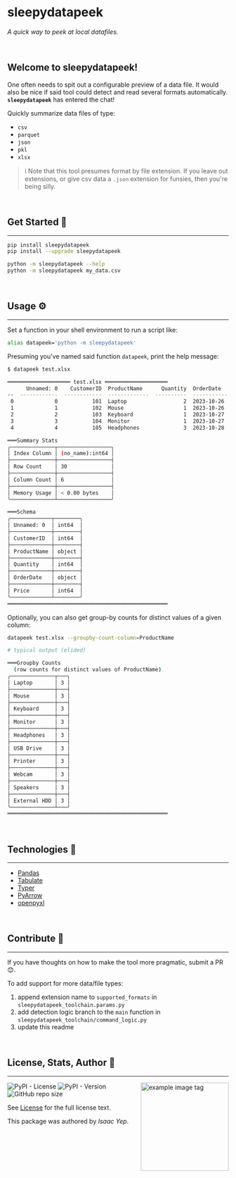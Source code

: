 # **sleepydatapeek**
*A quick way to peek at local datafiles.*

<br />

## **Welcome to sleepydatapeek!**
One often needs to spit out a configurable preview of a data file. It would also be nice if said tool could detect and read several formats automatically.\
**`sleepydatapeek`** has entered the chat!

Quickly summarize data files of type:
- `csv`
- `parquet`
- `json`
- `pkl`
- `xlsx`

> ℹ️ Note that this tool presumes format by file extension. If you leave out extensions, or give csv data a `.json` extension for funsies, then you're being silly.

<br />

## **Get Started 🚀**
<hr>

```sh
pip install sleepydatapeek
pip install --upgrade sleepydatapeek

python -m sleepydatapeek --help
python -m sleepydatapeek my_data.csv
```

<br />

## **Usage ⚙**
<hr>

Set a function in your shell environment to run a script like:
```sh
alias datapeek='python -m sleepydatapeek'
```

Presuming you've named said function `datapeek`, print the help message:
```sh
$ datapeek test.xlsx

════════════════════ test.xlsx ════════════════════
      Unnamed: 0    CustomerID  ProductName      Quantity  OrderDate      Price
--  ------------  ------------  -------------  ----------  -----------  -------
 0             0           101  Laptop                  2  2023-10-26      1200
 1             1           102  Mouse                   1  2023-10-26        25
 2             2           103  Keyboard                1  2023-10-27        50
 3             3           104  Monitor                 1  2023-10-27       300
 4             4           105  Headphones              3  2023-10-28        80

═══Summary Stats
╭──────────────┬─────────────────╮
│ Index Column │ (no_name):int64 │
├──────────────┼─────────────────┤
│ Row Count    │ 30              │
├──────────────┼─────────────────┤
│ Column Count │ 6               │
├──────────────┼─────────────────┤
│ Memory Usage │ < 0.00 bytes    │
╰──────────────┴─────────────────╯

═══Schema
╭─────────────┬────────╮
│ Unnamed: 0  │ int64  │
├─────────────┼────────┤
│ CustomerID  │ int64  │
├─────────────┼────────┤
│ ProductName │ object │
├─────────────┼────────┤
│ Quantity    │ int64  │
├─────────────┼────────┤
│ OrderDate   │ object │
├─────────────┼────────┤
│ Price       │ int64  │
╰─────────────┴────────╯
═══════════════════════════════════════════════════

```

Optionally, you can also get group-by counts for distinct values of a given column:
```sh
datapeek test.xlsx --groupby-count-column=ProductName

# typical output (elided)

═══Groupby Counts
  (row counts for distinct values of ProductName)
╭──────────────┬───╮
│ Laptop       │ 3 │
├──────────────┼───┤
│ Mouse        │ 3 │
├──────────────┼───┤
│ Keyboard     │ 3 │
├──────────────┼───┤
│ Monitor      │ 3 │
├──────────────┼───┤
│ Headphones   │ 3 │
├──────────────┼───┤
│ USB Drive    │ 3 │
├──────────────┼───┤
│ Printer      │ 3 │
├──────────────┼───┤
│ Webcam       │ 3 │
├──────────────┼───┤
│ Speakers     │ 3 │
├──────────────┼───┤
│ External HDD │ 3 │
╰──────────────┴───╯
═══════════════════════════════════════════════════

```

<br />

## **Technologies 🧰**
<hr>

  - [Pandas](https://pandas.pydata.org/docs/)
  - [Tabulate](https://pypi.org/project/tabulate/)
  - [Typer](https://typer.tiangolo.com/)
  - [PyArrow](https://arrow.apache.org/docs/python/index.html)
  - [openpyxl](https://pypi.org/project/openpyxl/)

<br />

## **Contribute 🤝**
<hr>

If you have thoughts on how to make the tool more pragmatic, submit a PR 😊.

To add support for more data/file types:
1. append extension name to `supported_formats` in `sleepydatapeek_toolchain.params.py`
2. add detection logic branch to the `main` function in `sleepydatapeek_toolchain/command_logic.py`
3. update this readme

<br />

## **License, Stats, Author 📜**
<hr>

<img align="right" alt="example image tag" src="https://i.imgur.com/jtNwEWu.png" width="200" />

<!-- badge cluster -->
![PyPI - License](https://img.shields.io/pypi/l/sleepydatapeek?style=plastic)
![PyPI - Version](https://img.shields.io/pypi/v/sleepydatapeek)
![GitHub repo size](https://img.shields.io/github/repo-size/anthonybench/datapeek)
<!-- / -->

See [License](LICENSE) for the full license text.

This package was authored by *Isaac Yep*.